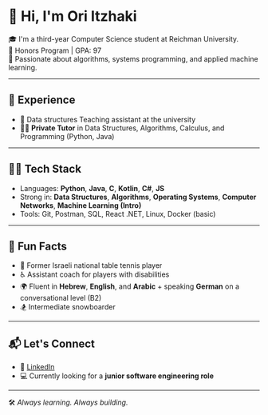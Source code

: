 # 👋 Hi, I'm Ori Itzhaki

🎓 I'm a third-year Computer Science student at Reichman University.  
🏅 Honors Program | GPA: 97  
🧠 Passionate about algorithms, systems programming, and applied machine learning.

---

## 💼 Experience

- 🧪 Data structures Teaching assistant at the university
- 🧑‍🏫 **Private Tutor** in Data Structures, Algorithms, Calculus, and Programming (Python, Java)

---

## 👨‍💻 Tech Stack

- Languages: **Python**, **Java**, **C**, **Kotlin**, **C#**, **JS**
- Strong in: **Data Structures**, **Algorithms**, **Operating Systems**, **Computer Networks**, **Machine Learning (Intro)**
- Tools: Git, Postman, SQL, React .NET, Linux, Docker (basic)

---

## 🏓 Fun Facts

- 🎯 Former Israeli national table tennis player  
- ♿ Assistant coach for players with disabilities  
- 🌍 Fluent in **Hebrew**, **English**, and **Arabic** + speaking **German** on a conversational level (B2)
- 🏂 Intermediate snowboarder

---

## 📬 Let's Connect

- 💼 [LinkedIn](https://www.linkedin.com/in/ori-itzhaki-898605261/)
- 💻 Currently looking for a **junior software engineering role** 
---

🛠️ *Always learning. Always building.*


<!---
oriItzh/oriItzh is a ✨ special ✨ repository because its `README.md` (this file) appears on your GitHub profile.
You can click the Preview link to take a look at your changes.
--->
